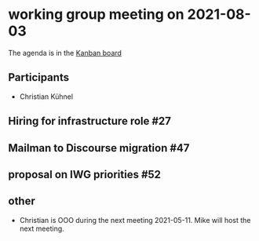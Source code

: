 # working group meeting on 2021-08-03

The agenda is in the [Kanban board](https://github.com/llvm/llvm-iwg/projects/1)

## Participants

* Christian Kühnel

## Hiring for infrastructure role #27

## Mailman to Discourse migration #47

## proposal on IWG priorities #52

## other

* Christian is OOO during the next meeting 2021-05-11. Mike will host the next
  meeting.
